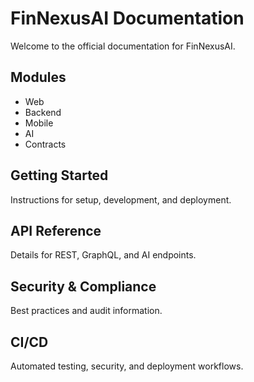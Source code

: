 # FinNexusAI Documentation

Welcome to the official documentation for FinNexusAI.

## Modules
- Web
- Backend
- Mobile
- AI
- Contracts

## Getting Started
Instructions for setup, development, and deployment.

## API Reference
Details for REST, GraphQL, and AI endpoints.

## Security & Compliance
Best practices and audit information.

## CI/CD
Automated testing, security, and deployment workflows.
